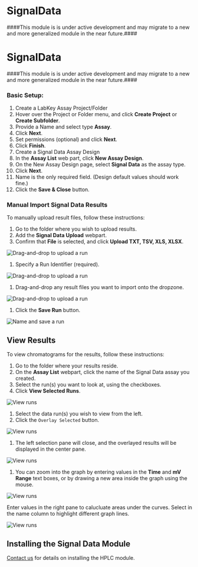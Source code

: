 # SignalData

####This module is is under active development and may migrate to a new and more generalized module in the near future.####

# SignalData

####This module is is under active development and may migrate to a new and more generalized module in the near future.####

### Basic Setup: ###

1. Create a LabKey Assay Project/Folder
  1. Hover over the Project or Folder menu, and click **Create Project** or **Create Subfolder**.
  1. Provide a Name and select type **Assay**.
  1. Click **Next**.
  1. Set permissions (optional) and click **Next**.
  1. Click **Finish**.
1. Create a Signal Data Assay Design
  1.  In the **Assay List** web part, click **New Assay Design**.
  1.  On the New Assay Design page, select **Signal Data** as the assay type.
  1.  Click **Next**.
  1.  Name is the only required field. (Design default values should work fine.)
  1.  Click the **Save & Close** button.


### Manual Import Signal Data Results ###

To manually upload result files, follow these instructions: 

1. Go to the folder where you wish to upload results.
1. Add the **Signal Data Upload** webpart.
1. Confirm that **File** is selected, and click **Upload TXT, TSV, XLS, XLSX**.

![Drag-and-drop to upload a run](https://www.labkey.org/wiki/home/Documentation/download.view?entityId=303de39a-f9df-1033-93d6-a3afb15978a8&name=signal1.png)

1. Specify a Run Identifier (required).

![Drag-and-drop to upload a run](https://www.labkey.org/wiki/home/Documentation/download.view?entityId=303de39a-f9df-1033-93d6-a3afb15978a8&name=signal2.png)
 
1. Drag-and-drop any result files you want to import onto the dropzone.

![Drag-and-drop to upload a run](https://www.labkey.org/wiki/home/Documentation/download.view?entityId=303de39a-f9df-1033-93d6-a3afb15978a8&name=signal3.png)

1. Click the **Save Run** button.

![Name and save a run](https://www.labkey.org/wiki/home/Documentation/download.view?entityId=303de39a-f9df-1033-93d6-a3afb15978a8&name=hplc2.png)

## View Results ##

To view chromatograms for the results, follow these instructions:

1. Go to the folder where your results reside.
1. On the **Assay List** webpart, click the name of the Signal Data assay you created.
1. Select the run(s) you want to look at, using the checkboxes.
1. Click **View Selected Runs**.

![View runs](https://www.labkey.org/wiki/home/Documentation/download.view?entityId=303de39a-f9df-1033-93d6-a3afb15978a8&name=hplc3.png) 

1. Select the data run(s) you wish to view from the left.
1. Click the `Overlay Selected` button.

![View runs](https://www.labkey.org/wiki/home/Documentation/download.view?entityId=303de39a-f9df-1033-93d6-a3afb15978a8&name=hplc4.png) 

1. The left selection pane will close, and the overlayed results will be displayed in the center pane.

![View runs](https://www.labkey.org/wiki/home/Documentation/download.view?entityId=303de39a-f9df-1033-93d6-a3afb15978a8&name=hplc5.png) 

1. You can zoom into the graph by entering values in the **Time** and **mV Range** text boxes, or by drawing a new area inside the graph using the mouse.

![View runs](https://www.labkey.org/wiki/home/Documentation/download.view?entityId=303de39a-f9df-1033-93d6-a3afb15978a8&name=hplc6.png) 

Enter values in the right pane to calucluate areas under the curves. Select in the name column to highlight different graph lines.

![View runs](https://www.labkey.org/wiki/home/Documentation/download.view?entityId=303de39a-f9df-1033-93d6-a3afb15978a8&name=hplc7.png) 

## Installing the Signal Data Module ##

[Contact us](https://www.labkey.com/company/contact-us) for details on installing the HPLC module.


